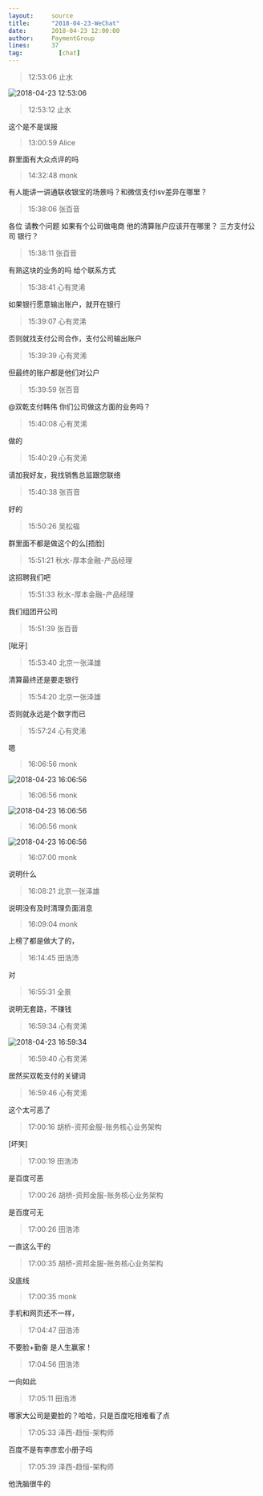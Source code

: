 ```yaml
---
layout:     source 
title:      "2018-04-23-WeChat"
date:       2018-04-23 12:00:00
author:     PaymentGroup
lines:      37 
tag:		  [chat]
---
```

> 12:53:06  止水  
   
![2018-04-23 12:53:06](http://static.cocolian.org/img/20180423_125306.png) 
   
> 12:53:12  止水  
   
这个是不是误报  
   
> 13:00:59  Alice  
   
群里面有大众点评的吗  
   
> 14:32:48  monk  
   
有人能讲一讲通联收银宝的场景吗？和微信支付isv差异在哪里？  
   
> 15:38:06  张百音  
   
各位 请教个问题 如果有个公司做电商 他的清算账户应该开在哪里？  三方支付公司 银行？  
   
> 15:38:11  张百音  
   
有熟这块的业务的吗 给个联系方式  
   
> 15:38:41  心有灵浠  
   
如果银行愿意输出账户，就开在银行  
   
> 15:39:07  心有灵浠  
   
否则就找支付公司合作，支付公司输出账户  
   
> 15:39:39  心有灵浠  
   
但最终的账户都是他们对公户  
   
> 15:39:59  张百音  
   
@双乾支付韩伟 你们公司做这方面的业务吗？  
   
> 15:40:08  心有灵浠  
   
做的  
   
> 15:40:29  心有灵浠  
   
请加我好友，我找销售总监跟您联络  
   
> 15:40:38  张百音  
   
好的  
   
> 15:50:26  吴松福  
   
群里面不都是做这个的么[捂脸]  
   
> 15:51:21  秋水-厚本金融-产品经理  
   
这招聘我们吧  
   
> 15:51:33  秋水-厚本金融-产品经理  
   
我们组团开公司  
   
> 15:51:39  张百音  
   
[呲牙]  
   
> 15:53:40  北京一张泽雄  
   
清算最终还是要走银行  
   
> 15:54:20  北京一张泽雄  
   
否则就永远是个数字而已  
   
> 15:57:24  心有灵浠  
   
嗯  
   
> 16:06:56  monk  
   
![2018-04-23 16:06:56](http://static.cocolian.org/img/20180423_160656.png) 
   
> 16:06:56  monk  
   
![2018-04-23 16:06:56](http://static.cocolian.org/img/20180423_160656.png) 
   
> 16:06:56  monk  
   
![2018-04-23 16:06:56](http://static.cocolian.org/img/20180423_160656.png) 
   
> 16:07:00  monk  
   
说明什么  
   
> 16:08:21  北京一张泽雄  
   
说明没有及时清理负面消息  
   
> 16:09:04  monk  
   
上榜了都是做大了的，  
   
> 16:14:45  田浩沛  
   
对  
   
> 16:55:31  全景  
   
说明无套路，不赚钱  
   
> 16:59:34  心有灵浠  
   
![2018-04-23 16:59:34](http://static.cocolian.org/img/20180423_165934.png) 
   
> 16:59:40  心有灵浠  
   
居然买双乾支付的关键词  
   
> 16:59:46  心有灵浠  
   
这个太可恶了  
   
> 17:00:16  胡桥-资邦金服-账务核心业务架构  
   
[坏笑]  
   
> 17:00:19  田浩沛  
   
是百度可恶  
   
> 17:00:26  胡桥-资邦金服-账务核心业务架构  
   
是百度可无  
   
> 17:00:26  田浩沛  
   
一直这么干的  
   
> 17:00:35  胡桥-资邦金服-账务核心业务架构  
   
没底线  
   
> 17:00:35  monk  
   
手机和网页还不一样，  
   
> 17:04:47  田浩沛  
   
不要脸+勤奋 是人生赢家！  
   
> 17:04:56  田浩沛  
   
一向如此  
   
> 17:05:11  田浩沛  
   
哪家大公司是要脸的？哈哈，只是百度吃相难看了点  
   
> 17:05:33  泽西-趋恒-架构师  
   
百度不是有李彦宏小册子吗  
   
> 17:05:39  泽西-趋恒-架构师  
   
他洗脑很牛的  
   
